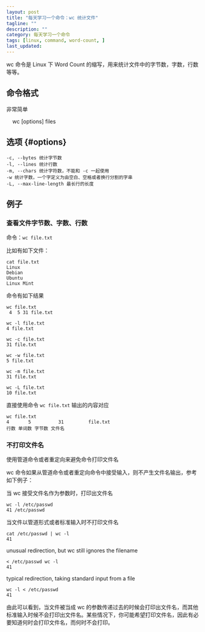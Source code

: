 ```yaml
---
layout: post
title: "每天学习一个命令：wc 统计文件"
tagline: ""
description: ""
category: 每天学习一个命令
tags: [linux, command, word-count, ]
last_updated:
---
```


wc 命令是 Linux 下 Word Count 的缩写，用来统计文件中的字节数，字数，行数等等。

## 命令格式
非常简单

    wc [options] files

## 选项 {#options}

    -c, --bytes 统计字节数
    -l, --lines 统计行数
    -m, --chars 统计字符数，不能和 -c 一起使用
    -w 统计字数，一个字定义为由空白、空格或者换行分割的字串
    -L, --max-line-length 最长行的长度

## 例子

### 查看文件字节数、字数、行数

命令：`wc file.txt`

比如有如下文件：

    cat file.txt  
    Linux
    Debian
    Ubuntu
    Linux Mint

命令有如下结果

    wc file.txt
     4  5 31 file.txt

    wc -l file.txt
    4 file.txt

    wc -c file.txt
    31 file.txt

    wc -w file.txt
    5 file.txt

    wc -m file.txt
    31 file.txt

    wc -L file.txt
    10 file.txt

直接使用命令 `wc file.txt` 输出的内容对应

```
wc file.txt 
4       5          31         file.txt
行数 单词数 字节数 文件名
```


### 不打印文件名

使用管道命令或者重定向来避免命令打印文件名

wc 命令如果从管道命令或者重定向命令中接受输入，则不产生文件名输出，参考如下例子：

当 wc 接受文件名作为参数时，打印出文件名

    wc -l /etc/passwd
    41 /etc/passwd 

当文件以管道形式或者标准输入时不打印文件名

    cat /etc/passwd | wc -l 
    41 

unusual redirection, but wc still ignores the filename 

    < /etc/passwd wc -l
    41 

typical redirection, taking standard input from a file 

    wc -l < /etc/passwd
    41

由此可以看到，当文件被当成 wc 的参数传递过去的时候会打印出文件名，而其他标准输入时候不会打印出文件名。某些情况下，你可能希望打印文件名，因此有必要知道何时会打印文件名，而何时不会打印。
